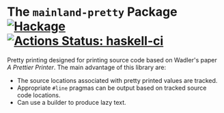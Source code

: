 # The `mainland-pretty` Package  [![Hackage](https://img.shields.io/hackage/v/mainland-pretty.svg)](https://hackage.haskell.org/package/mainland-pretty) [![Actions Status: haskell-ci](https://github.com/mainland/mainland-pretty/actions/workflows/haskell-ci.yml/badge.svg)](https://github.com/mainland/mainland-pretty/actions?query=workflow%3Ahaskell-ci)

Pretty printing designed for printing source code based on Wadler's paper *A
Prettier Printer*. The main advantage of this library are:

 * The source locations associated with pretty printed values are tracked.
 * Appropriate `#line` pragmas can be output based on tracked source code locations.
 * Can use a builder to produce lazy text.

